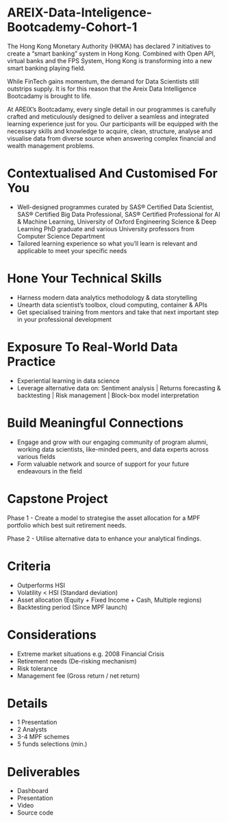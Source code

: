 # AREIX-Data-Inteligence-Bootcademy-Cohort-1
The Hong Kong Monetary Authority (HKMA) has declared 7 initiatives to create a “smart banking” system in Hong Kong. Combined with Open API, virtual banks and the FPS System, Hong Kong is transforming into a new smart banking playing field.

While FinTech gains momentum, the demand for Data Scientists still outstrips supply. It is for this reason that the Areix Data Intelligence Bootcadamy is brought to life.

At AREIX’s Bootcadamy, every single detail in our programmes is carefully crafted and meticulously designed to deliver a seamless and integrated learning experience just for you. Our participants will be equipped with the necessary skills and knowledge to acquire, clean, structure, analyse and visualise data from diverse source when answering complex financial and wealth management problems.

# Contextualised And Customised For You
- Well-designed programmes curated by SAS® Certified Data Scientist, SAS® Certified Big Data Professional, SAS® Certified Professional for AI & Machine Learning, University of Oxford Engineering Science & Deep Learning PhD graduate and various University professors from Computer Science Department
- Tailored learning experience so what you’ll learn is relevant and applicable to meet your specific needs

# Hone Your Technical Skills
- Harness modern data analytics methodology & data storytelling
- Unearth data scientist’s toolbox, cloud computing, container & APIs
- Get specialised training from mentors and take that next important step in your professional development

# Exposure To Real-World Data Practice
- Experiential learning in data science
- Leverage alternative data on: Sentiment analysis | Returns forecasting & backtesting | Risk management | Block-box model interpretation

# Build Meaningful Connections
- Engage and grow with our engaging community of program alumni, working data scientists, like-minded peers, and data experts across various fields
- Form valuable network and source of support for your future endeavours in the field

# Capstone Project
Phase 1 - Create a model to strategise the asset allocation for a MPF portfolio which best suit retirement needs.

Phase 2 - Utilise alternative data to enhance your analytical findings.

# Criteria
- Outperforms HSI
- Volatility < HSI (Standard deviation)
- Asset allocation (Equity + Fixed Income + Cash, Multiple regions)
- Backtesting period (Since MPF launch)

# Considerations
- Extreme market situations e.g. 2008 Financial Crisis
- Retirement needs (De-risking mechanism)
- Risk tolerance 
- Management fee (Gross return / net return)

# Details
- 1 Presentation
- 2 Analysts
- 3-4 MPF schemes
- 5 funds selections (min.)

# Deliverables
- Dashboard
- Presentation
- Video
- Source code
